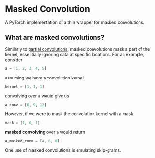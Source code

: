 # Masked Convolution

A PyTorch implementation of a thin wrapper for masked convolutions.

## What are masked convolutions?

Similarly to [partial convolutions](https://github.com/NVIDIA/partialconv), masked convolutions mask a part of the kernel, essentially ignoring data at specific locations. For an example, consider

```python
a = [1, 2, 3, 4, 5]
```

assuming we have a convolution kernel

```python
kernel = [1, 1, 1]
```

convolving over `a` would give us

```python
a_conv = [6, 9, 12]
```

However, if we were to mask the convolution kernel with a mask

```python
mask = [1, 0, 1]
```

**masked convolving** over `a` would return

```python
a_masked_conv = [4, 6, 8]
```

One use of masked convolutions is emulating skip-grams.
